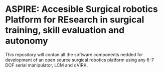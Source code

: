 # ASPIRE: Accesible Surgical robotics Platform for REsearch in surgical training, skill evaluation and autonomy
This repository will contan all the software components nedded for development of an open source surgical robotics platform using any 6-7 DOF serial manipulator, LCM and dVIRK.
